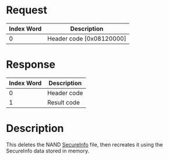 # Request

| Index Word | Description                |
|------------|----------------------------|
| 0          | Header code \[0x08120000\] |

# Response

| Index Word | Description |
|------------|-------------|
| 0          | Header code |
| 1          | Result code |

# Description

This deletes the NAND [SecureInfo](Nandrw/sys/SecureInfo_A "wikilink")
file, then recreates it using the SecureInfo data stored in memory.